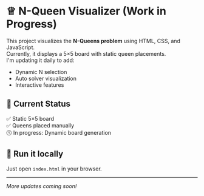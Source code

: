 #   ♕ N-Queen Visualizer (Work in Progress)

This project visualizes the **N-Queens problem** using HTML, CSS, and JavaScript.  
Currently, it displays a 5×5 board with static queen placements.  
I'm updating it daily to add:
- Dynamic N selection
- Auto solver visualization
- Interactive features

## 🧠 Current Status
✅ Static 5×5 board  
✅ Queens placed manually  
🕓 In progress: Dynamic board generation

## 🚀 Run it locally
Just open `index.html` in your browser.

---

*More updates coming soon!*
